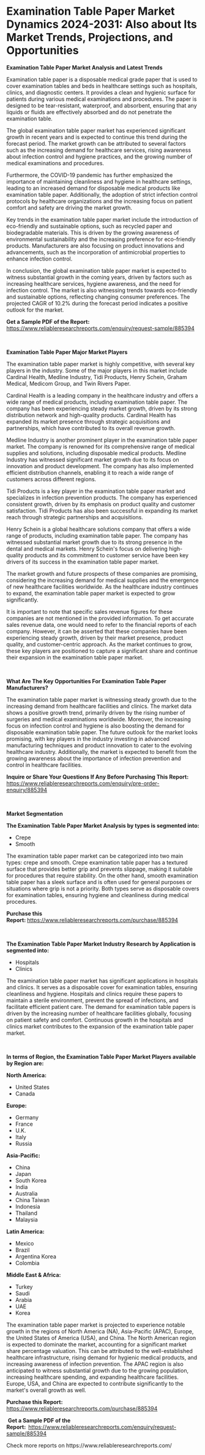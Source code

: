 <p><h1>Examination Table Paper Market Dynamics 2024-2031: Also about Its Market Trends, Projections, and Opportunities</h1></p><p><strong>Examination Table Paper Market Analysis and Latest Trends</strong></p>
<p><p>Examination table paper is a disposable medical grade paper that is used to cover examination tables and beds in healthcare settings such as hospitals, clinics, and diagnostic centers. It provides a clean and hygienic surface for patients during various medical examinations and procedures. The paper is designed to be tear-resistant, waterproof, and absorbent, ensuring that any liquids or fluids are effectively absorbed and do not penetrate the examination table.</p><p>The global examination table paper market has experienced significant growth in recent years and is expected to continue this trend during the forecast period. The market growth can be attributed to several factors such as the increasing demand for healthcare services, rising awareness about infection control and hygiene practices, and the growing number of medical examinations and procedures.</p><p>Furthermore, the COVID-19 pandemic has further emphasized the importance of maintaining cleanliness and hygiene in healthcare settings, leading to an increased demand for disposable medical products like examination table paper. Additionally, the adoption of strict infection control protocols by healthcare organizations and the increasing focus on patient comfort and safety are driving the market growth.</p><p>Key trends in the examination table paper market include the introduction of eco-friendly and sustainable options, such as recycled paper and biodegradable materials. This is driven by the growing awareness of environmental sustainability and the increasing preference for eco-friendly products. Manufacturers are also focusing on product innovations and advancements, such as the incorporation of antimicrobial properties to enhance infection control.</p><p>In conclusion, the global examination table paper market is expected to witness substantial growth in the coming years, driven by factors such as increasing healthcare services, hygiene awareness, and the need for infection control. The market is also witnessing trends towards eco-friendly and sustainable options, reflecting changing consumer preferences. The projected CAGR of 10.2% during the forecast period indicates a positive outlook for the market.</p></p>
<p><strong>Get a Sample PDF of the Report:&nbsp;</strong> <a href="https://www.reliableresearchreports.com/enquiry/request-sample/885394">https://www.reliableresearchreports.com/enquiry/request-sample/885394</a></p>
<p>&nbsp;</p>
<p><strong>Examination Table Paper Major Market Players</strong></p>
<p><p>The examination table paper market is highly competitive, with several key players in the industry. Some of the major players in this market include Cardinal Health, Medline Industry, Tidi Products, Henry Schein, Graham Medical, Medicom Group, and Twin Rivers Paper.</p><p>Cardinal Health is a leading company in the healthcare industry and offers a wide range of medical products, including examination table paper. The company has been experiencing steady market growth, driven by its strong distribution network and high-quality products. Cardinal Health has expanded its market presence through strategic acquisitions and partnerships, which have contributed to its overall revenue growth.</p><p>Medline Industry is another prominent player in the examination table paper market. The company is renowned for its comprehensive range of medical supplies and solutions, including disposable medical products. Medline Industry has witnessed significant market growth due to its focus on innovation and product development. The company has also implemented efficient distribution channels, enabling it to reach a wide range of customers across different regions.</p><p>Tidi Products is a key player in the examination table paper market and specializes in infection prevention products. The company has experienced consistent growth, driven by its emphasis on product quality and customer satisfaction. Tidi Products has also been successful in expanding its market reach through strategic partnerships and acquisitions.</p><p>Henry Schein is a global healthcare solutions company that offers a wide range of products, including examination table paper. The company has witnessed substantial market growth due to its strong presence in the dental and medical markets. Henry Schein's focus on delivering high-quality products and its commitment to customer service have been key drivers of its success in the examination table paper market.</p><p>The market growth and future prospects of these companies are promising, considering the increasing demand for medical supplies and the emergence of new healthcare facilities worldwide. As the healthcare industry continues to expand, the examination table paper market is expected to grow significantly.</p><p>It is important to note that specific sales revenue figures for these companies are not mentioned in the provided information. To get accurate sales revenue data, one would need to refer to the financial reports of each company. However, it can be asserted that these companies have been experiencing steady growth, driven by their market presence, product quality, and customer-centric approach. As the market continues to grow, these key players are positioned to capture a significant share and continue their expansion in the examination table paper market.</p></p>
<p>&nbsp;</p>
<p><strong>What Are The Key Opportunities For Examination Table Paper Manufacturers?</strong></p>
<p><p>The examination table paper market is witnessing steady growth due to the increasing demand from healthcare facilities and clinics. The market data shows a positive growth trend, primarily driven by the rising number of surgeries and medical examinations worldwide. Moreover, the increasing focus on infection control and hygiene is also boosting the demand for disposable examination table paper. The future outlook for the market looks promising, with key players in the industry investing in advanced manufacturing techniques and product innovation to cater to the evolving healthcare industry. Additionally, the market is expected to benefit from the growing awareness about the importance of infection prevention and control in healthcare facilities.</p></p>
<p><strong>Inquire or Share Your Questions If Any Before Purchasing This Report:</strong> <a href="https://www.reliableresearchreports.com/enquiry/pre-order-enquiry/885394">https://www.reliableresearchreports.com/enquiry/pre-order-enquiry/885394</a></p>
<p>&nbsp;</p>
<p><strong>Market Segmentation</strong></p>
<p><strong>The Examination Table Paper Market Analysis by types is segmented into:</strong></p>
<p><ul><li>Crepe</li><li>Smooth</li></ul></p>
<p><p>The examination table paper market can be categorized into two main types: crepe and smooth. Crepe examination table paper has a textured surface that provides better grip and prevents slippage, making it suitable for procedures that require stability. On the other hand, smooth examination table paper has a sleek surface and is often used for general purposes or situations where grip is not a priority. Both types serve as disposable covers for examination tables, ensuring hygiene and cleanliness during medical procedures.</p></p>
<p><strong>Purchase this Report:&nbsp;</strong><a href="https://www.reliableresearchreports.com/purchase/885394">https://www.reliableresearchreports.com/purchase/885394</a></p>
<p>&nbsp;</p>
<p><strong>The Examination Table Paper Market Industry Research by Application is segmented into:</strong></p>
<p><ul><li>Hospitals</li><li>Clinics</li></ul></p>
<p><p>The examination table paper market has significant applications in hospitals and clinics. It serves as a disposable cover for examination tables, ensuring cleanliness and hygiene. Hospitals and clinics require these papers to maintain a sterile environment, prevent the spread of infections, and facilitate efficient patient care. The demand for examination table papers is driven by the increasing number of healthcare facilities globally, focusing on patient safety and comfort. Continuous growth in the hospitals and clinics market contributes to the expansion of the examination table paper market.</p></p>
<p>&nbsp;</p>
<p><strong>In terms of Region, the Examination Table Paper Market Players available by Region are:</strong></p>
<p>
    <p> <strong> North America: </strong>
        <ul>
            <li>United States</li>
            <li>Canada</li>
        </ul>
        </p> 
    <p> <strong> Europe: </strong>
        <ul>
            <li>Germany</li>
            <li>France</li>
            <li>U.K.</li>
            <li>Italy</li>
            <li>Russia</li>
        </ul>
        </p> 
    <p> <strong> Asia-Pacific: </strong>
        <ul>
            <li>China</li>
            <li>Japan</li>
            <li>South Korea</li>
            <li>India</li>
            <li>Australia</li>
            <li>China Taiwan</li>
            <li>Indonesia</li>
            <li>Thailand</li>
            <li>Malaysia</li>
        </ul>
        </p> 
    <p> <strong> Latin America: </strong>
        <ul>
            <li>Mexico</li>
            <li>Brazil</li>
            <li>Argentina Korea</li>
            <li>Colombia</li>
        </ul>
        </p> 
    <p> <strong> Middle East & Africa: </strong>
        <ul>
            <li>Turkey</li>
            <li>Saudi</li>
            <li>Arabia</li>
            <li>UAE</li>
            <li>Korea</li>
        </ul>
    </p>
    </p>
<p><p>The examination table paper market is projected to experience notable growth in the regions of North America (NA), Asia-Pacific (APAC), Europe, the United States of America (USA), and China. The North American region is expected to dominate the market, accounting for a significant market share percentage valuation. This can be attributed to the well-established healthcare infrastructure, rising demand for hygienic medical products, and increasing awareness of infection prevention. The APAC region is also anticipated to witness substantial growth due to the growing population, increasing healthcare spending, and expanding healthcare facilities. Europe, USA, and China are expected to contribute significantly to the market's overall growth as well.</p></p>
<p><strong>Purchase this Report: </strong><a href="https://www.reliableresearchreports.com/purchase/885394">https://www.reliableresearchreports.com/purchase/885394</a></p>
<p>&nbsp;<strong>Get a Sample PDF of the Report:&nbsp;&nbsp;</strong><a href="https://www.reliableresearchreports.com/enquiry/request-sample/885394">https://www.reliableresearchreports.com/enquiry/request-sample/885394</a></p>
<p><strong></strong></p>
<p>Check more reports on https://www.reliableresearchreports.com/</p>